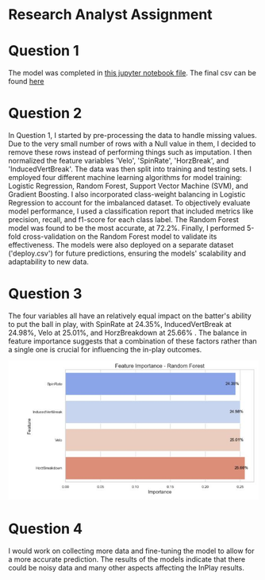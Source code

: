# Research Analyst Assignment

# Question 1
The model was completed in [this jupyter notebook file](https://github.com/james-mccarron/BlueJaysResearchAnalystAssignment/blob/main/PredictionModel.ipynb).
The final csv can be found [here](https://github.com/james-mccarron/BlueJaysResearchAnalystAssignment/blob/main/deploy_with_predictions.csv)

# Question 2
In Question 1, I started by pre-processing the data to handle missing values. Due to the very small number of rows with a Null value in them, I decided to remove these rows instead of performing things such as imputation. I then normalized the feature variables 'Velo', 'SpinRate', 'HorzBreak', and 'InducedVertBreak'. The data was then split into training and testing sets. I employed four different machine learning algorithms for model training: Logistic Regression, Random Forest, Support Vector Machine (SVM), and Gradient Boosting. I also incorporated class-weight balancing in Logistic Regression to account for the imbalanced dataset. To objectively evaluate model performance, I used a classification report that included metrics like precision, recall, and f1-score for each class label. The Random Forest model was found to be the most accurate, at 72.2%. Finally, I performed 5-fold cross-validation on the Random Forest model to validate its effectiveness. The models were also deployed on a separate dataset ('deploy.csv') for future predictions, ensuring the models' scalability and adaptability to new data.

# Question 3
The four variables all have an relatively equal impact on the batter's ability to put the ball in play, with SpinRate at 24.35%, InducedVertBreak at 24.98%, Velo at 25.01%, and HorzBreakdown at 25.66% . The balance in feature importance suggests that a combination of these factors rather than a single one is crucial for influencing the in-play outcomes.

<img src="Feature_Importance.JPG">

# Question 4
I would work on collecting more data and fine-tuning the model to allow for a more accurate prediction. The results of the models indicate that there could be noisy data and many other aspects affecting the InPlay results.
